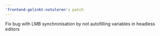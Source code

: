 ```yaml
---
'frontend-gelinkt-notuleren': patch
---
```


Fix bug with LMB synchronisation by not autofilling variables in headless editors
